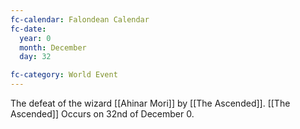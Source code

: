 ```yaml
---
fc-calendar: Falondean Calendar
fc-date:
  year: 0       
  month: December  
  day: 32

fc-category: World Event
---
```


The defeat of the wizard [[Ahinar Mori]] by [[The Ascended]]. [[The Ascended]] Occurs on 32nd of December 0.
